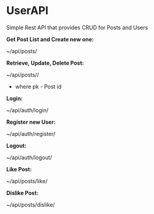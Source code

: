 # UserAPI
Simple Rest API that provides CRUD for Posts and Users

**Get Post List and Create new one:**

  ~/api/posts/

**Retrieve, Update, Delete Post:**

  ~/api/posts/<pk>/
  - where pk - Post id
  
**Login:**

  ~/api/auth/login/

**Register new User:**

  ~/api/auth/register/

**Logout:**

  ~/api/auth/logout/

**Like Post:**

  ~/api/posts/like/<pk>
  
**Dislike Post:**

  ~/api/posts/dislike/<pk>
